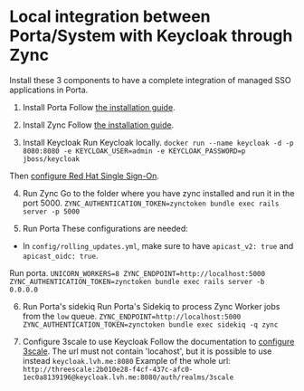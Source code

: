 # Local integration between Porta/System with Keycloak through Zync
Install these 3 components to have a complete integration of managed SSO applications in Porta.

1. Install Porta
Follow [the installation guide](https://github.com/3scale/porta/blob/master/INSTALL.md).

2. Install Zync
Follow [the installation guide](https://github.com/3scale/zync/blob/master/INSTALL.md).

3. Install Keycloak
Run Keycloak locally.
`docker run --name keycloak -d -p 8080:8080 -e KEYCLOAK_USER=admin -e KEYCLOAK_PASSWORD=p jboss/keycloak`

Then [configure Red Hat Single Sign-On](https://access.redhat.com/documentation/en-us/red_hat_3scale_api_management/2.4/html/api_authentication/openid-connect#configure_red_hat_single_sign_on).

4. Run Zync
Go to the folder where you have zync installed and run it in the port 5000.
`ZYNC_AUTHENTICATION_TOKEN=zynctoken bundle exec rails server -p 5000`

5. Run Porta
These configurations are needed:
  - In `config/rolling_updates.yml`, make sure to have `apicast_v2: true` and `apicast_oidc: true`.

Run porta.
`UNICORN_WORKERS=8 ZYNC_ENDPOINT=http://localhost:5000 ZYNC_AUTHENTICATION_TOKEN=zynctoken bundle exec rails server -b 0.0.0.0`

6. Run Porta's sidekiq
Run Porta's Sidekiq to process Zync Worker jobs from the `low` queue.
`ZYNC_ENDPOINT=http://localhost:5000 ZYNC_AUTHENTICATION_TOKEN=zynctoken bundle exec sidekiq -q zync`

7. Configure 3scale to use Keycloak
Follow the documentation to [configure 3scale](https://access.redhat.com/documentation/en-us/red_hat_3scale_api_management/2.4/html/api_authentication/openid-connect#configure_3scale).
The url must not contain 'locahost', but it is possible to use instead `keycloak.lvh.me:8080`
Example of the whole url: `http://threescale:2b010e28-f4cf-437c-afc0-1ec0a8139196@keycloak.lvh.me:8080/auth/realms/3scale`
